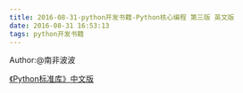 ```yaml
---
title: 2016-08-31-python开发书籍-Python核心编程 第三版 英文版
date: 2016-08-31 16:53:13
tags: python开发书籍
---
```

Author:@南非波波

[《Python标准库》中文版](http://blog.songqingbo.cn/pdf/nodejs/《Python标准库》中文版.pdf "《Python标准库》中文版.pdf")